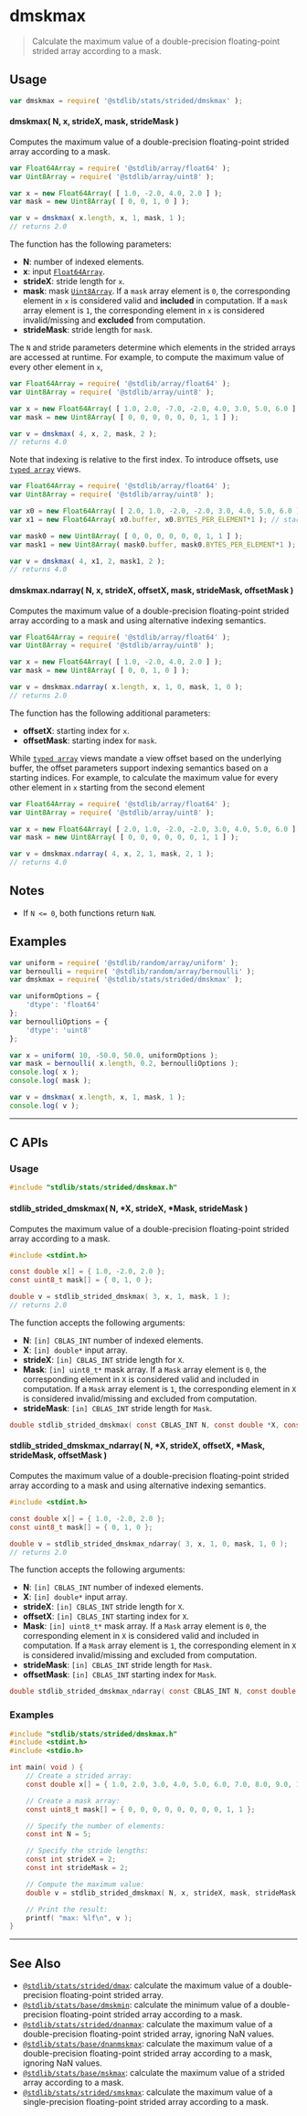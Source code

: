 <!--

@license Apache-2.0

Copyright (c) 2020 The Stdlib Authors.

Licensed under the Apache License, Version 2.0 (the "License");
you may not use this file except in compliance with the License.
You may obtain a copy of the License at

   http://www.apache.org/licenses/LICENSE-2.0

Unless required by applicable law or agreed to in writing, software
distributed under the License is distributed on an "AS IS" BASIS,
WITHOUT WARRANTIES OR CONDITIONS OF ANY KIND, either express or implied.
See the License for the specific language governing permissions and
limitations under the License.

-->

# dmskmax

> Calculate the maximum value of a double-precision floating-point strided array according to a mask.

<section class="intro">

</section>

<!-- /.intro -->

<section class="usage">

## Usage

```javascript
var dmskmax = require( '@stdlib/stats/strided/dmskmax' );
```

#### dmskmax( N, x, strideX, mask, strideMask )

Computes the maximum value of a double-precision floating-point strided array according to a mask.

```javascript
var Float64Array = require( '@stdlib/array/float64' );
var Uint8Array = require( '@stdlib/array/uint8' );

var x = new Float64Array( [ 1.0, -2.0, 4.0, 2.0 ] );
var mask = new Uint8Array( [ 0, 0, 1, 0 ] );

var v = dmskmax( x.length, x, 1, mask, 1 );
// returns 2.0
```

The function has the following parameters:

-   **N**: number of indexed elements.
-   **x**: input [`Float64Array`][@stdlib/array/float64].
-   **strideX**: stride length for `x`.
-   **mask**: mask [`Uint8Array`][@stdlib/array/uint8]. If a `mask` array element is `0`, the corresponding element in `x` is considered valid and **included** in computation. If a `mask` array element is `1`, the corresponding element in `x` is considered invalid/missing and **excluded** from computation.
-   **strideMask**: stride length for `mask`.

The `N` and stride parameters determine which elements in the strided arrays are accessed at runtime. For example, to compute the maximum value of every other element in `x`,

```javascript
var Float64Array = require( '@stdlib/array/float64' );
var Uint8Array = require( '@stdlib/array/uint8' );

var x = new Float64Array( [ 1.0, 2.0, -7.0, -2.0, 4.0, 3.0, 5.0, 6.0 ] );
var mask = new Uint8Array( [ 0, 0, 0, 0, 0, 0, 1, 1 ] );

var v = dmskmax( 4, x, 2, mask, 2 );
// returns 4.0
```

Note that indexing is relative to the first index. To introduce offsets, use [`typed array`][mdn-typed-array] views.

<!-- eslint-disable stdlib/capitalized-comments -->

```javascript
var Float64Array = require( '@stdlib/array/float64' );
var Uint8Array = require( '@stdlib/array/uint8' );

var x0 = new Float64Array( [ 2.0, 1.0, -2.0, -2.0, 3.0, 4.0, 5.0, 6.0 ] );
var x1 = new Float64Array( x0.buffer, x0.BYTES_PER_ELEMENT*1 ); // start at 2nd element

var mask0 = new Uint8Array( [ 0, 0, 0, 0, 0, 0, 1, 1 ] );
var mask1 = new Uint8Array( mask0.buffer, mask0.BYTES_PER_ELEMENT*1 ); // start at 2nd element

var v = dmskmax( 4, x1, 2, mask1, 2 );
// returns 4.0
```

#### dmskmax.ndarray( N, x, strideX, offsetX, mask, strideMask, offsetMask )

Computes the maximum value of a double-precision floating-point strided array according to a mask and using alternative indexing semantics.

```javascript
var Float64Array = require( '@stdlib/array/float64' );
var Uint8Array = require( '@stdlib/array/uint8' );

var x = new Float64Array( [ 1.0, -2.0, 4.0, 2.0 ] );
var mask = new Uint8Array( [ 0, 0, 1, 0 ] );

var v = dmskmax.ndarray( x.length, x, 1, 0, mask, 1, 0 );
// returns 2.0
```

The function has the following additional parameters:

-   **offsetX**: starting index for `x`.
-   **offsetMask**: starting index for `mask`.

While [`typed array`][mdn-typed-array] views mandate a view offset based on the underlying buffer, the offset parameters support indexing semantics based on a starting indices. For example, to calculate the maximum value for every other element in `x` starting from the second element

```javascript
var Float64Array = require( '@stdlib/array/float64' );
var Uint8Array = require( '@stdlib/array/uint8' );

var x = new Float64Array( [ 2.0, 1.0, -2.0, -2.0, 3.0, 4.0, 5.0, 6.0 ] );
var mask = new Uint8Array( [ 0, 0, 0, 0, 0, 0, 1, 1 ] );

var v = dmskmax.ndarray( 4, x, 2, 1, mask, 2, 1 );
// returns 4.0
```

</section>

<!-- /.usage -->

<section class="notes">

## Notes

-   If `N <= 0`, both functions return `NaN`.

</section>

<!-- /.notes -->

<section class="examples">

## Examples

<!-- eslint no-undef: "error" -->

```javascript
var uniform = require( '@stdlib/random/array/uniform' );
var bernoulli = require( '@stdlib/random/array/bernoulli' );
var dmskmax = require( '@stdlib/stats/strided/dmskmax' );

var uniformOptions = {
    'dtype': 'float64'
};
var bernoulliOptions = {
    'dtype': 'uint8'
};

var x = uniform( 10, -50.0, 50.0, uniformOptions );
var mask = bernoulli( x.length, 0.2, bernoulliOptions );
console.log( x );
console.log( mask );

var v = dmskmax( x.length, x, 1, mask, 1 );
console.log( v );
```

</section>

<!-- /.examples -->

<!-- C interface documentation. -->

* * *

<section class="c">

## C APIs

<!-- Section to include introductory text. Make sure to keep an empty line after the intro `section` element and another before the `/section` close. -->

<section class="intro">

</section>

<!-- /.intro -->

<!-- C usage documentation. -->

<section class="usage">

### Usage

```c
#include "stdlib/stats/strided/dmskmax.h"
```

#### stdlib_strided_dmskmax( N, \*X, strideX, \*Mask, strideMask )

Computes the maximum value of a double-precision floating-point strided array according to a mask.

```c
#include <stdint.h>

const double x[] = { 1.0, -2.0, 2.0 };
const uint8_t mask[] = { 0, 1, 0 };

double v = stdlib_strided_dmskmax( 3, x, 1, mask, 1 );
// returns 2.0
```

The function accepts the following arguments:

-   **N**: `[in] CBLAS_INT` number of indexed elements.
-   **X**: `[in] double*` input array.
-   **strideX**: `[in] CBLAS_INT` stride length for `X`.
-   **Mask**: `[in] uint8_t*` mask array. If a `Mask` array element is `0`, the corresponding element in `X` is considered valid and included in computation. If a `Mask` array element is `1`, the corresponding element in `X` is considered invalid/missing and excluded from computation.
-   **strideMask**: `[in] CBLAS_INT` stride length for `Mask`.

```c
double stdlib_strided_dmskmax( const CBLAS_INT N, const double *X, const CBLAS_INT strideX, const uint8_t *Mask, const CBLAS_INT strideMask );
```

<!-- lint disable maximum-heading-length -->

#### stdlib_strided_dmskmax_ndarray( N, \*X, strideX, offsetX, \*Mask, strideMask, offsetMask )

Computes the maximum value of a double-precision floating-point strided array according to a mask and using alternative indexing semantics.

```c
#include <stdint.h>

const double x[] = { 1.0, -2.0, 2.0 };
const uint8_t mask[] = { 0, 1, 0 };

double v = stdlib_strided_dmskmax_ndarray( 3, x, 1, 0, mask, 1, 0 );
// returns 2.0
```

The function accepts the following arguments:

-   **N**: `[in] CBLAS_INT` number of indexed elements.
-   **X**: `[in] double*` input array.
-   **strideX**: `[in] CBLAS_INT` stride length for `X`.
-   **offsetX**: `[in] CBLAS_INT` starting index for `X`.
-   **Mask**: `[in] uint8_t*` mask array. If a `Mask` array element is `0`, the corresponding element in `X` is considered valid and included in computation. If a `Mask` array element is `1`, the corresponding element in `X` is considered invalid/missing and excluded from computation.
-   **strideMask**: `[in] CBLAS_INT` stride length for `Mask`.
-   **offsetMask**: `[in] CBLAS_INT` starting index for `Mask`.

```c
double stdlib_strided_dmskmax_ndarray( const CBLAS_INT N, const double *X, const CBLAS_INT strideX, const CBLAS_INT offsetX, const uint8_t *Mask, const CBLAS_INT strideMask, const CBLAS_INT offsetMask );
```

</section>

<!-- /.usage -->

<!-- C API usage notes. Make sure to keep an empty line after the `section` element and another before the `/section` close. -->

<section class="notes">

</section>

<!-- /.notes -->

<!-- C API usage examples. -->

<section class="examples">

### Examples

```c
#include "stdlib/stats/strided/dmskmax.h"
#include <stdint.h>
#include <stdio.h>

int main( void ) {
    // Create a strided array:
    const double x[] = { 1.0, 2.0, 3.0, 4.0, 5.0, 6.0, 7.0, 8.0, 9.0, 10.0 };

    // Create a mask array:
    const uint8_t mask[] = { 0, 0, 0, 0, 0, 0, 0, 0, 1, 1 };

    // Specify the number of elements:
    const int N = 5;

    // Specify the stride lengths:
    const int strideX = 2;
    const int strideMask = 2;

    // Compute the maximum value:
    double v = stdlib_strided_dmskmax( N, x, strideX, mask, strideMask );

    // Print the result:
    printf( "max: %lf\n", v );
}
```

</section>

<!-- /.examples -->

</section>

<!-- /.c -->

<!-- Section for related `stdlib` packages. Do not manually edit this section, as it is automatically populated. -->

<section class="related">

* * *

## See Also

-   <span class="package-name">[`@stdlib/stats/strided/dmax`][@stdlib/stats/strided/dmax]</span><span class="delimiter">: </span><span class="description">calculate the maximum value of a double-precision floating-point strided array.</span>
-   <span class="package-name">[`@stdlib/stats/base/dmskmin`][@stdlib/stats/base/dmskmin]</span><span class="delimiter">: </span><span class="description">calculate the minimum value of a double-precision floating-point strided array according to a mask.</span>
-   <span class="package-name">[`@stdlib/stats/strided/dnanmax`][@stdlib/stats/strided/dnanmax]</span><span class="delimiter">: </span><span class="description">calculate the maximum value of a double-precision floating-point strided array, ignoring NaN values.</span>
-   <span class="package-name">[`@stdlib/stats/base/dnanmskmax`][@stdlib/stats/base/dnanmskmax]</span><span class="delimiter">: </span><span class="description">calculate the maximum value of a double-precision floating-point strided array according to a mask, ignoring NaN values.</span>
-   <span class="package-name">[`@stdlib/stats/base/mskmax`][@stdlib/stats/base/mskmax]</span><span class="delimiter">: </span><span class="description">calculate the maximum value of a strided array according to a mask.</span>
-   <span class="package-name">[`@stdlib/stats/strided/smskmax`][@stdlib/stats/strided/smskmax]</span><span class="delimiter">: </span><span class="description">calculate the maximum value of a single-precision floating-point strided array according to a mask.</span>

</section>

<!-- /.related -->

<!-- Section for all links. Make sure to keep an empty line after the `section` element and another before the `/section` close. -->

<section class="links">

[@stdlib/array/float64]: https://github.com/stdlib-js/stdlib/tree/develop/lib/node_modules/%40stdlib/array/float64

[@stdlib/array/uint8]: https://github.com/stdlib-js/stdlib/tree/develop/lib/node_modules/%40stdlib/array/uint8

[mdn-typed-array]: https://developer.mozilla.org/en-US/docs/Web/JavaScript/Reference/Global_Objects/TypedArray

<!-- <related-links> -->

[@stdlib/stats/strided/dmax]: https://github.com/stdlib-js/stdlib/tree/develop/lib/node_modules/%40stdlib/stats/strided/dmax

[@stdlib/stats/base/dmskmin]: https://github.com/stdlib-js/stdlib/tree/develop/lib/node_modules/%40stdlib/stats/base/dmskmin

[@stdlib/stats/strided/dnanmax]: https://github.com/stdlib-js/stdlib/tree/develop/lib/node_modules/%40stdlib/stats/strided/dnanmax

[@stdlib/stats/base/dnanmskmax]: https://github.com/stdlib-js/stdlib/tree/develop/lib/node_modules/%40stdlib/stats/base/dnanmskmax

[@stdlib/stats/base/mskmax]: https://github.com/stdlib-js/stdlib/tree/develop/lib/node_modules/%40stdlib/stats/base/mskmax

[@stdlib/stats/strided/smskmax]: https://github.com/stdlib-js/stdlib/tree/develop/lib/node_modules/%40stdlib/stats/strided/smskmax

<!-- </related-links> -->

</section>

<!-- /.links -->
